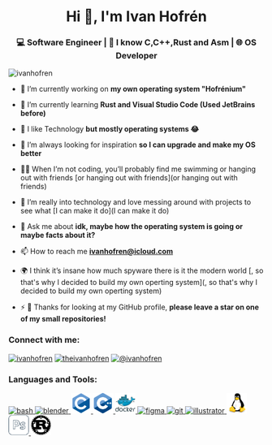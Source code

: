 <h1 align="center">Hi 👋, I'm Ivan Hofrén</h1>
<h3 align="center">💻 Software Engineer | 🚀 I know C,C++,Rust and Asm | 🌐 OS Developer</h3>

<p align="left"> <img src="https://komarev.com/ghpvc/?username=ivanhofren&label=Profile%20views&color=0e75b6&style=flat" alt="ivanhofren" /> </p>

- 🔭 I’m currently working on **my own operating system "Hofrénium"**

- 🌱 I’m currently learning **Rust and Visual Studio Code (Used JetBrains before)**

- 👯 I like Technology **but mostly operating systems 😂**

- 🤝 I’m always looking for inspiration **so I can upgrade and make my OS better**

- 🏊‍♂️ When I’m not coding, you’ll probably find me swimming or hanging out with friends [or hanging out with friends](or hanging out with friends)

- 🧠 I’m really into technology and love messing around with projects to see what [I can make it do](I can make it do)

- 💬 Ask me about **idk, maybe how the operating system is going or maybe facts about it?**

- 📫 How to reach me **ivanhofren@icloud.com**

- 🌍 I think it’s insane how much spyware there is it the modern world [, so that's why I decided to build my own operting system](, so that's why I decided to build my own operting system)

- ⚡ 👯 Thanks for looking at my GitHub profile, **please leave a star on one of my small repositories!**

<h3 align="left">Connect with me:</h3>
<p align="left">
<a href="https://twitter.com/ivanhofren" target="blank"><img align="center" src="https://raw.githubusercontent.com/rahuldkjain/github-profile-readme-generator/master/src/images/icons/Social/twitter.svg" alt="ivanhofren" height="30" width="40" /></a>
<a href="https://instagram.com/theivanhofren" target="blank"><img align="center" src="https://raw.githubusercontent.com/rahuldkjain/github-profile-readme-generator/master/src/images/icons/Social/instagram.svg" alt="theivanhofren" height="30" width="40" /></a>
<a href="https://www.youtube.com/c/@ivanhofren" target="blank"><img align="center" src="https://raw.githubusercontent.com/rahuldkjain/github-profile-readme-generator/master/src/images/icons/Social/youtube.svg" alt="@ivanhofren" height="30" width="40" /></a>
</p>

<h3 align="left">Languages and Tools:</h3>
<p align="left"> <a href="https://www.gnu.org/software/bash/" target="_blank" rel="noreferrer"> <img src="https://www.vectorlogo.zone/logos/gnu_bash/gnu_bash-icon.svg" alt="bash" width="40" height="40"/> </a> <a href="https://www.blender.org/" target="_blank" rel="noreferrer"> <img src="https://download.blender.org/branding/community/blender_community_badge_white.svg" alt="blender" width="40" height="40"/> </a> <a href="https://www.cprogramming.com/" target="_blank" rel="noreferrer"> <img src="https://raw.githubusercontent.com/devicons/devicon/master/icons/c/c-original.svg" alt="c" width="40" height="40"/> </a> <a href="https://www.w3schools.com/cpp/" target="_blank" rel="noreferrer"> <img src="https://raw.githubusercontent.com/devicons/devicon/master/icons/cplusplus/cplusplus-original.svg" alt="cplusplus" width="40" height="40"/> </a> <a href="https://www.docker.com/" target="_blank" rel="noreferrer"> <img src="https://raw.githubusercontent.com/devicons/devicon/master/icons/docker/docker-original-wordmark.svg" alt="docker" width="40" height="40"/> </a> <a href="https://www.figma.com/" target="_blank" rel="noreferrer"> <img src="https://www.vectorlogo.zone/logos/figma/figma-icon.svg" alt="figma" width="40" height="40"/> </a> <a href="https://git-scm.com/" target="_blank" rel="noreferrer"> <img src="https://www.vectorlogo.zone/logos/git-scm/git-scm-icon.svg" alt="git" width="40" height="40"/> </a> <a href="https://www.adobe.com/in/products/illustrator.html" target="_blank" rel="noreferrer"> <img src="https://www.vectorlogo.zone/logos/adobe_illustrator/adobe_illustrator-icon.svg" alt="illustrator" width="40" height="40"/> </a> <a href="https://www.linux.org/" target="_blank" rel="noreferrer"> <img src="https://raw.githubusercontent.com/devicons/devicon/master/icons/linux/linux-original.svg" alt="linux" width="40" height="40"/> </a> <a href="https://www.photoshop.com/en" target="_blank" rel="noreferrer"> <img src="https://raw.githubusercontent.com/devicons/devicon/master/icons/photoshop/photoshop-line.svg" alt="photoshop" width="40" height="40"/> </a> <a href="https://www.rust-lang.org" target="_blank" rel="noreferrer"> <img src="https://raw.githubusercontent.com/devicons/devicon/master/icons/rust/rust-plain.svg" alt="rust" width="40" height="40"/> </a> </p>

